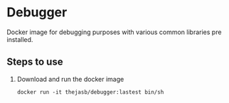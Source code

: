 # Debugger

Docker image for debugging purposes with various common libraries pre installed.


## Steps to use

1. Download and run the docker image

    ```
    docker run -it thejasb/debugger:lastest bin/sh
    ```